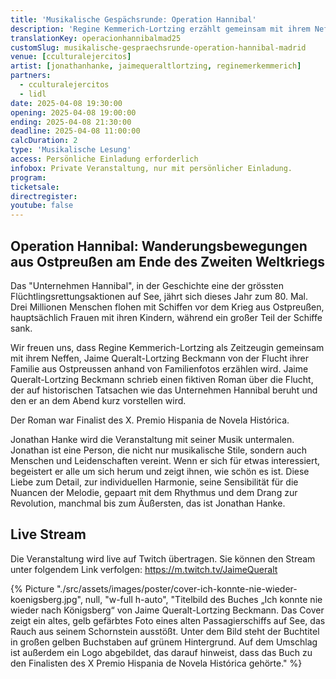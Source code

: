```yaml
---
title: 'Musikalische Gespächsrunde: Operation Hannibal'
description: 'Regine Kemmerich-Lortzing erzählt gemeinsam mit ihrem Neffen Jaime Queralt-Lortzing Beckmann anhand von Familienfotos die Geschichte der Flucht ihrer Familie aus Ostpreußen.'
translationKey: operacionhannibalmad25
customSlug: musikalische-gespraechsrunde-operation-hannibal-madrid
venue: [cculturalejercitos]
artist: [jonathanhanke, jaimequeraltlortzing, reginemerkemmerich]
partners:
  - cculturalejercitos
  - lidl
date: 2025-04-08 19:30:00
opening: 2025-04-08 19:00:00
ending: 2025-04-08 21:30:00
deadline: 2025-04-08 11:00:00
calcDuration: 2
type: 'Musikalische Lesung'
access: Persönliche Einladung erforderlich
infobox: Private Veranstaltung, nur mit persönlicher Einladung.
program:
ticketsale:
directregister:
youtube: false
---
```


## Operation Hannibal: Wanderungsbewegungen aus Ostpreußen am Ende des Zweiten Weltkriegs

Das "Unternehmen Hannibal", in der Geschichte eine der grössten Flüchtlingsrettungsaktionen auf See, jährt sich dieses Jahr zum 80. Mal. Drei Millionen Menschen flohen mit Schiffen vor dem Krieg aus Ostpreußen, hauptsächlich Frauen mit ihren Kindern, während ein großer Teil der Schiffe sank.

Wir freuen uns, dass Regine Kemmerich-Lortzing als Zeitzeugin gemeinsam mit ihrem Neffen, Jaime Queralt-Lortzing Beckmann von der Flucht ihrer Familie aus Ostpreussen anhand von Familienfotos erzählen wird. Jaime Queralt-Lortzing Beckmann schrieb einen fiktiven Roman über die Flucht, der auf historischen Tatsachen wie das Unternehmen Hannibal beruht und den er an dem Abend kurz vorstellen wird.

Der Roman war Finalist des X. Premio Hispania de Novela Histórica.

Jonathan Hanke wird die Veranstaltung mit seiner Musik untermalen. Jonathan ist eine Person, die nicht nur musikalische Stile, sondern auch Menschen und Leidenschaften vereint. Wenn er sich für etwas interessiert, begeistert er alle um sich herum und zeigt ihnen, wie schön es ist. Diese Liebe zum Detail, zur individuellen Harmonie, seine Sensibilität für die Nuancen der Melodie, gepaart mit dem Rhythmus und dem Drang zur Revolution, manchmal bis zum Äußersten, das ist Jonathan Hanke.

## Live Stream

Die Veranstaltung wird live auf Twitch übertragen. Sie können den Stream unter folgendem Link verfolgen: https://m.twitch.tv/JaimeQueralt

{% Picture "./src/assets/images/poster/cover-ich-konnte-nie-wieder-koenigsberg.jpg", null, "w-full h-auto", "Titelbild des Buches „Ich konnte nie wieder nach Königsberg“ von Jaime Queralt-Lortzing Beckmann. Das Cover zeigt ein altes, gelb gefärbtes Foto eines alten Passagierschiffs auf See, das Rauch aus seinem Schornstein ausstößt. Unter dem Bild steht der Buchtitel in großen gelben Buchstaben auf grünem Hintergrund. Auf dem Umschlag ist außerdem ein Logo abgebildet, das darauf hinweist, dass das Buch zu den Finalisten des X Premio Hispania de Novela Histórica gehörte." %}

